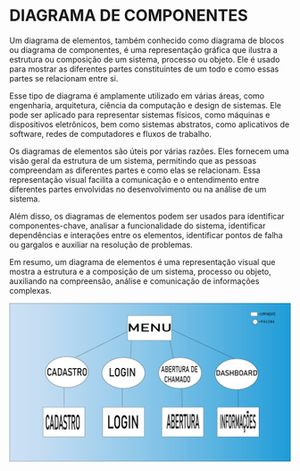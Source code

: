 # DIAGRAMA DE COMPONENTES
Um diagrama de elementos, também conhecido como diagrama de blocos ou diagrama de componentes, é uma representação gráfica que ilustra a estrutura ou composição de um sistema, processo ou objeto. Ele é usado para mostrar as diferentes partes constituintes de um todo e como essas partes se relacionam entre si.

Esse tipo de diagrama é amplamente utilizado em várias áreas, como engenharia, arquitetura, ciência da computação e design de sistemas. Ele pode ser aplicado para representar sistemas físicos, como máquinas e dispositivos eletrônicos, bem como sistemas abstratos, como aplicativos de software, redes de computadores e fluxos de trabalho.

Os diagramas de elementos são úteis por várias razões. Eles fornecem uma visão geral da estrutura de um sistema, permitindo que as pessoas compreendam as diferentes partes e como elas se relacionam. Essa representação visual facilita a comunicação e o entendimento entre diferentes partes envolvidas no desenvolvimento ou na análise de um sistema.

Além disso, os diagramas de elementos podem ser usados para identificar componentes-chave, analisar a funcionalidade do sistema, identificar dependências e interações entre os elementos, identificar pontos de falha ou gargalos e auxiliar na resolução de problemas.

Em resumo, um diagrama de elementos é uma representação visual que mostra a estrutura e a composição de um sistema, processo ou objeto, auxiliando na compreensão, análise e comunicação de informações complexas.

![diagrama de elementos](./Diagrama-de-elementos.jpg)
